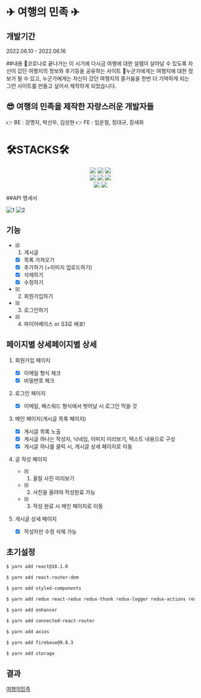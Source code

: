 # ✈ 여행의 민족 ✈

## 개발기간

2022.06.10 - 2022.06.16

##내용
🎉코로나로 끝나가는 이 시기에 다시금 여행에 대한 설렘이 살아날 수 있도록 자신이 갔던 여행지의 정보와 후기등을 공유하는 사이트
🎉누군가에게는 여행지에 대한 정보가 될 수 있고, 누군가에게는 자신이 갔던 여행지의 즐거움을 한번 더 기억하게 되는 그런 사이트를 만들고 싶어서 제작하게 되었습니다.

## 😎 여행의 민족을 제작한 자랑스러운 개발자들
👉 BE : 강명지, 박선우, 김성현
👉 FE : 임운철, 정대규, 장세화


<div><h1>🛠STACKS🛠</h1></div>   
<div align=center> 
   <img src="https://img.shields.io/badge/html5-E34F26?style=for-the-badge&logo=html5&logoColor=white"> 
  <img src="https://img.shields.io/badge/css-1572B6?style=for-the-badge&logo=css3&logoColor=white"> 
  <img src="https://img.shields.io/badge/javascript-F7DF1E?style=for-the-badge&logo=javascript&logoColor=black"> 
  <br>
  <img src="https://img.shields.io/badge/firebase-FFCA28?style=for-the-badge&logo=firebase&logoColor=white">
  <img src="https://img.shields.io/badge/react-61DAFB?style=for-the-badge&logo=react&logoColor=black">   
  <img src="https://img.shields.io/badge/redux-764ABC?style=for-the-badge&logo=redux&logoColor=purple">   
  <br>
  <img src="https://img.shields.io/badge/styledcomponents-DB7093?style=for-the-badge&logo=styledcomponents&logoColor=pink">   
  <img src="https://img.shields.io/badge/amazons3-569A31?style=for-the-badge&logo=amazons3&logoColor=green">     
</div>

##API 명세서

![1](https://user-images.githubusercontent.com/105141025/174037627-70c9f058-e93a-4a35-a529-6562a298c429.png)
![2](https://user-images.githubusercontent.com/105141025/174037641-b7fc02b4-1ba1-4e53-9e69-0eb885c63683.png)

## 기능

- [x] 1. 게시글
  - [x] 목록 가져오기
  - [x] 추가하기 (+이미지 업로드하기)
  - [x] 삭제하기
  - [x] 수정하기
- [x] 2. 회원가입하기
- [x] 3. 로그인하기
- [x] 4. 파이어베이스 or S3로 배포!

## 페이지별 상세페이지별 상세

1. 회원가입 페이지

   - [x] 이메일 형식 체크
   - [x] 비밀번호 체크

2. 로그인 페이지

   - [x] 이메일, 패스워드 형식에서 벗어날 시 로그인 막을 것

3. 메인 페이지(게시글 목록 페이지)

   - [x] 게시글 목록 노출
   - [x] 게시글 하나는 작성자, 닉네임, 이미지 미리보기, 텍스트 내용으로 구성
   - [x] 게시글 하나를 클릭 시, 게시글 상세 페이지로 이동

4. 글 작성 페이지
   - [x] 1. 올릴 사진 미리보기
   - [x] 2. 사진을 올려야 작성완료 가능     
   - [x] 3. 작성 완료 시 메인 페이지로 이동

5. 게시글 상세 페이지

   - [x] 작성자만 수정 삭제 가능

## 초기설정

```bash
$ yarn add react@18.1.0

$ yarn add react-router-dom

$ yarn add styled-components

$ yarn add redux react-redux redux-thunk redux-logger redux-actions redux-devtools-extension
 
$ yarn add enhancer

$ yarn add connected-react-router

$ yarn add axios

$ yarn add firebase@9.8.3

$ yarn add storage
```

## 결과

[여행의민족](http://goldenduck3.s3-website.ap-northeast-2.amazonaws.com)
